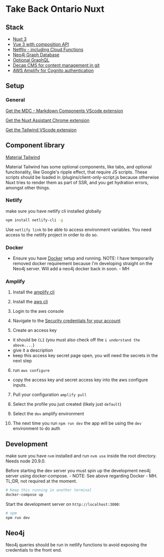 # Take Back Ontario Nuxt

## Stack
* [Nuxt 3](https://nuxt.com/docs/getting-started/introduction)
* [Vue 3 with composition API](https://vuejs.org/guide/extras/composition-api-faq.html)
* [Netfliy - including Cloud Functions](https://docs.netlify.com/cli/get-started/)
* [Neo4j Graph Database](https://neo4j.com/)
* [Optional GraphQL](https://graphql.org/)
* [Decap CMS for content management in git](https://decapcms.org/)
* [AWS Amplify for Cognito authentication](https://docs.amplify.aws/javascript/start)
## Setup

### General 

[Get the MDC - Markdown Components VScode extension](https://marketplace.visualstudio.com/items?itemName=Nuxt.mdc)

[Get the Nuxt Assistant Chrome extension](https://chromewebstore.google.com/detail/nuxt-assistant/nebkdnlhchcbbjpgfmhifafhfjipphgi)

[Get the Tailwind VScode extension](https://marketplace.visualstudio.com/items?itemName=bradlc.vscode-tailwindcss)

## Component library
[Material Tailwind](https://www.material-tailwind.com/)

Material Tailwind has some optional components, like tabs, and optional funcitonality, like Google's ripple effect, that require JS scripts. These scripts should be loaded in /plugins/client-only-script.js because otherwise Nuxt tries to render them as part of SSR, and you get hydration errors, amongst other things.

### Netlify
make sure you have netlify cli installed globally
```Bash
npm install netlify-cli -g
```
Use `netlify link` to be able to access environment variables. You need access to the netlify project in order to do so.

### Docker
- Ensure you have [Docker](https://docs.docker.com/engine/install/) setup and running. NOTE: I have temporarily removed docker requirement because I'm developing straight on the Neo4j server. Will add a neo4j docker back in soon. - MH

### Amplify

1. Install the [amplify cli](https://docs.amplify.aws/javascript/start/getting-started/installation/)

2. Install the [aws cli](https://docs.aws.amazon.com/cli/latest/userguide/getting-started-install.html)

3. Login to the aws console

4. Navigate to the [Security credentials for your account](https://us-east-1.console.aws.amazon.com/iam/home#/security_credentials?section=IAM_credentials)

5. Create an access key
  - it should be `CLI` (you must also check off the `i understand the above....`)
  - give it a description
  - keep this access key secret page open, you will need the secrets in the next step
  
6. run `aws configure`
  - copy the access key and secret access key into the  aws configure inputs.

7. Pull your configuration `amplify pull`
8. Select the profile you just created (likely just `default`) 
9. Select the `dev` amplify environment

9. The next time you run `npm run dev` the app will be using the `dev` environment to do auth

## Development 

make sure you have `nvm` installed and run `nvm use` inside the root directory. Needs node 20.9.0.

Before starting the dev server you must spin up the development neo4j server using docker-compose. - NOTE: See above regarding Docker - MH. TL;DR, not required at the moment.
```bash
# Keep this running in another terminal
docker-compose up
```


Start the development server on `http://localhost:3000`:

```bash
# npm
npm run dev
```

## Neo4j

Neo4j queries should be run in netlify functions to avoid exposing the credentials to the front end.